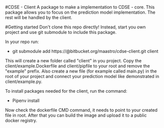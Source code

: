 #CDSE - Client
A package to make a implementation to CDSE - core.
This package allows you to focus on the prediction model implementation.
The rest will be handled by the client.

#Getting started
Don't clone this repo directly! Instead, start you own project and use git submodule to include this package.

In your repo run: 
- git submodule add https://<you-username-here>@bitbucket.org/maastro/cdse-client.git client

This will create a new folder called "client" in you project.
Copy the client/example.Dockerfile and client/pipfile to your root and remove the "example" prefix.
Also create a new file (for example called main.py) in the root of your project and connect your prediction model like 
demonstrated in client/example.py.

To install packages needed for the client, run the command:
- Pipenv install

Now check the dockerfile CMD command, it needs to point to your created file in root.
After that you can build the image and upload it to a public docker registry.
